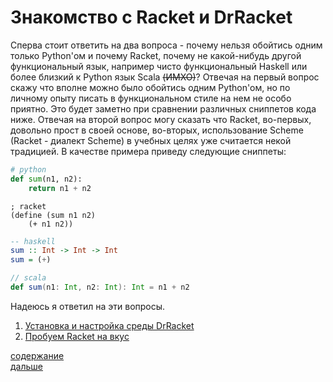 # Знакомство с Racket и DrRacket
Сперва стоит ответить на два вопроса - почему нельзя обойтись одним только Python'ом и почему Racket, почему
не какой-нибудь другой функциональный язык, например чисто функциональный Haskell или более близкий к Python язык Scala ~~(ИМХО)~~?
Отвечая на первый вопрос скажу что вполне можно было обойтись одним Python'ом, но по личному опыту
писать в функциональном стиле на нем не особо приятно. Это будет заметно при сравнении различных
сниппетов кода ниже. Отвечая на второй вопрос могу сказать что Racket, во-первых, довольно прост в своей
основе, во-вторых, использование Scheme (Racket - диалект Scheme) в учебных целях
уже считается некой традицией. В качестве примера приведу следующие сниппеты:
```python
# python
def sum(n1, n2):
    return n1 + n2
```
```racket
; racket
(define (sum n1 n2)
    (+ n1 n2))
```
```haskell
-- haskell
sum :: Int -> Int -> Int
sum = (+)
```
```scala
// scala
def sum(n1: Int, n2: Int): Int = n1 + n2
```
Надеюсь я ответил на эти вопросы.

1. [Установка и настройка среды DrRacket](l_0/README.md)
2. [Пробуем Racket на вкус](l_1/README.md)

[содержание](../../README.md)
<br>
[дальше](l_0/README.md)
